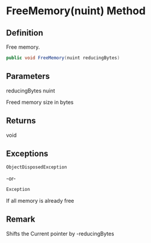# FreeMemory(nuint) Method

## Definition
Free memory.

```C#
public void FreeMemory(nuint reducingBytes)
```

## Parameters
reducingBytes nuint

Freed memory size in bytes

## Returns
void

## Exceptions

```C#
ObjectDisposedException
```
-or-

```C#
Exception
```
If all memory is already free

## Remark
Shifts the Current pointer by -reducingBytes
